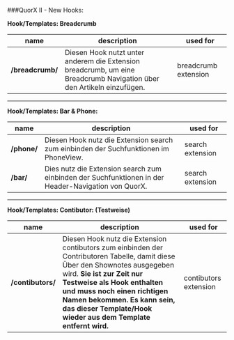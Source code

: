 ###QuorX II - New Hooks:

**Hook/Templates: Breadcrumb**

name | description | used for
------------ | ------------- | ------------- 
**/breadcrumb/** | Diesen Hook nutzt unter anderem die Extension breadcrumb, um eine Breadcrumb Navigation über den Artikeln einzufügen. | breadcrumb extension


*****


**Hook/Templates: Bar & Phone:**

name | description | used for
------------ | ------------- | ------------- 
**/phone/** | Diesen Hook nutz die Extension search zum einbinden der Suchfunktionen im PhoneView. | search extension
**/bar/** | Dies nutz die Extension search zum einbinden der Suchfunktionen in der Header-Navigation von QuorX. | search extension



*****


**Hook/Templates: Contibutor: (Testweise)**

name | description | used for
------------ | ------------- | ------------- 
**/contibutors/** | Diesen Hook nutz die Extension contibutors zum einbinden der Contributoren Tabelle, damit diese Über den Shownotes ausgegeben wird. **Sie ist zur Zeit nur Testweise als Hook enthalten und muss noch einen richtigen Namen bekommen. Es kann sein, das dieser Template/Hook wieder aus dem Template entfernt wird.** | contibutors extension
